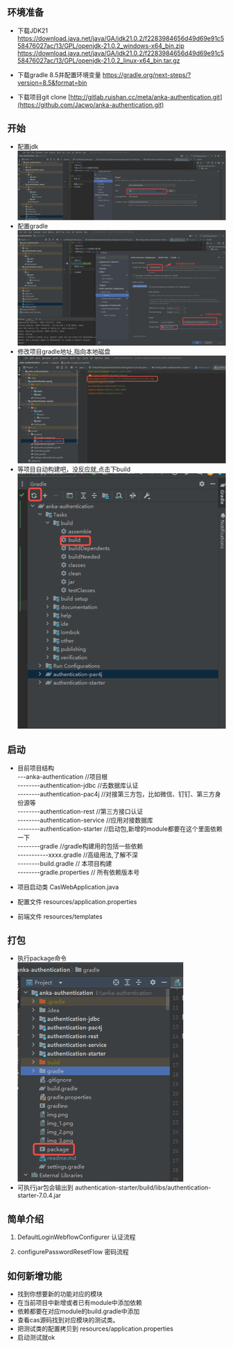 ## 环境准备
- 下载JDK21 
https://download.java.net/java/GA/jdk21.0.2/f2283984656d49d69e91c558476027ac/13/GPL/openjdk-21.0.2_windows-x64_bin.zip
https://download.java.net/java/GA/jdk21.0.2/f2283984656d49d69e91c558476027ac/13/GPL/openjdk-21.0.2_linux-x64_bin.tar.gz

- 下载gradle 8.5并配置环境变量 https://gradle.org/next-steps/?version=8.5&format=bin
- 下载项目git clone [http://gitlab.ruishan.cc/meta/anka-authentication.git](https://github.com/Jacwo/anka-authentication.git)

## 开始
-  配置jdk
![img.png](img/img.png)
- 配置gradle
![img_1.png](img/img_1.png)
- 修改项目gradle地址,指向本地磁盘
![img_2.png](img/img_2.png)
- 等项目自动构建吧，没反应就,点击下build \
![img_3.png](img/img_3.png)

## 启动
- 目前项目结构 \
---anka-authentication  //项目根  \
--------authentication-jdbc   //去数据库认证 \
--------authentication-pac4j   //对接第三方包，比如微信、钉钉、第三方身份源等 \
--------authentication-rest   //第三方接口认证 \
--------authentication-service   //应用对接数据库 \
--------authentication-starter  //启动包,新增的module都要在这个里面依赖一下\
--------gradle                  //gradle构建用的包括一些依赖\
-----------xxxx.gradle          //高级用法,了解不深\
--------build.gradle            // 本项目构建\
--------gradle.properties       // 所有依赖版本号

- 项目启动类 CasWebApplication.java
- 配置文件 resources/application.properties
- 前端文件 resources/templates

## 打包
- 执行package命令\
![img_4.png](img/img_4.png)
- 可执行jar包会输出到  authentication-starter/build/libs/authentication-starter-7.0.4.jar

## 简单介绍
1. DefaultLoginWebflowConfigurer 认证流程

2. configurePasswordResetFlow 密码流程


## 如何新增功能

- 找到你想要新的功能对应的模块
- 在当前项目中新增或者已有module中添加依赖
- 依赖都要在对应module的build.gradle中添加
- 查看cas源码找到对应模块的测试类。
- 把测试类的配置拷贝到 resources/application.properties
- 启动测试就ok



